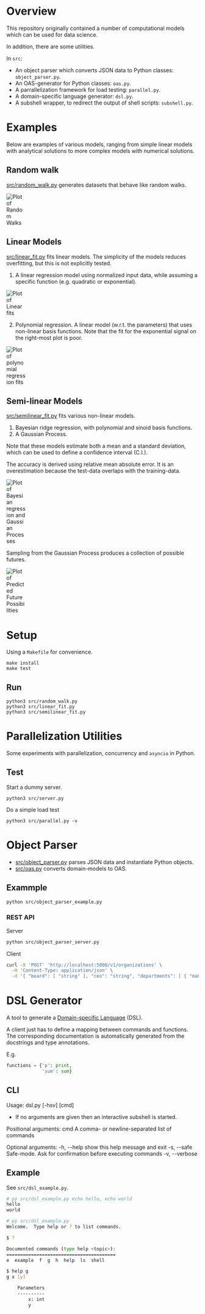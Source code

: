 # Overview

This repository originally contained a number of computational models which can be used for data science.

In addition, there are some utilities.

In `src`:
- An object parser which converts JSON data to Python classes: `object_parser.py`.
- An OAS-generator for Python classes: `oas.py`.
- A parrallelization framework for load testing: `parallel.py`.
- A domain-specific language generator: `dsl.py`.
- A subshell wrapper, to redirect the output of shell scripts: `subshell.py`.


# Examples

Below are examples of various models, ranging from simple linear models with analytical solutions to more complex models with numerical solutions.

## Random walk

[src/random_walk.py](src/random_walk.py) generates datasets that behave like random walks.

<img src="img/random_walks.png" style="max-width: 10%" alt="Plot of Random Walks">

## Linear Models

[src/linear_fit.py](src/linear_fit.py) fits linear models. The simplicity of the models reduces overfitting, but this is not explicitly tested.

1. A linear regression model using normalized input data, while assuming a specific function (e.g. quadratic or exponential).

<img src="img/linear_fits.png" style="max-width: 10%" alt="Plot of Linear fits">

2. Polynomial regression. A linear model (w.r.t. the parameters) that uses non-linear basis functions.
Note that the fit for the exponential signal on the right-most plot is poor.

<img src="img/polynomial_fits.png" style="max-width: 10%" alt="Plot of polynomial regression fits">

## Semi-linear Models

[src/semilinear_fit.py](src/semilinear_fit.py) fits various non-linear models.

1. Bayesian ridge regression, with polynomial and sinoid basis functions.
2. A Gaussian Process. 

Note that these models estimate both a mean and a standard deviation, which can be used to define a confidence interval (C.I.).

The accuracy is derived using relative mean absolute error.
It is an overestimation because the test-data overlaps with the training-data.

<img src="img/bayesian_fits.png" style="max-width: 10%" alt="Plot of Bayesian regression and Gaussian Processes">

Sampling from the Gaussian Process produces a collection of possible futures.

<img src="img/bayesian_fits_future.png" style="max-width: 10%" alt="Plot of Predicted Future Possibilities">


# Setup

Using a `Makefile` for convenience.
```
make install
make test
```

## Run
```
python3 src/random_walk.py
python3 src/linear_fit.py
python3 src/semilinear_fit.py
```

# Parallelization Utilities

Some experiments with parallelization, concurrency and `asyncio` in Python.

## Test

Start a dummy server.
```
python3 src/server.py
```

Do a simple load test
```
python3 src/parallel.py -v
```

# Object Parser

- [src/object_parser.py](src/object_parser.py) parses JSON data and instantiate Python objects.
- [src/oas.py](src/oas.py) converts domain-models to OAS.

## Exammple

```sh
python src/object_parser_example.py
```

### REST API

Server
```sh
python src/object_parser_server.py
```

Client
```sh
curl -X 'POST' 'http://localhost:5000/v1/organizations' \
  -H 'Content-Type: application/json' \
  -d '{ "board": [ "string" ], "ceo": "string", "departments": [ { "manager": "string", "teams": [ { "manager": "string", "members": [ "string" ], "team_type": "A", "active": true, "capacity": 0, "value": 0 } ] } ] }'
```

# DSL Generator

A tool to generate a [Domain-specific Language](https://en.wikipedia.org/wiki/Domain-specific_language) (DSL).

A client just has to define a mapping between commands and functions. The corresponding documentation is automatically generated from the docstrings and type annotations.

E.g.
```py
functions = {'p': print,
             'sum': sum}
```

## CLI

Usage: dsl.py [-hsv] [cmd]
- If no arguments are given then an interactive subshell is started.

Positional arguments:
  cmd            A comma- or newline-separated list of commands

Optional arguments:
  -h, --help     show this help message and exit
  -s, --safe     Safe-mode. Ask for confirmation before executing commands
  -v, --verbose


## Example

See `src/dsl_example.py`.


```sh
# py src/dsl_example.py echo hello, echo world
hello
world
```

```sh
# py src/dsl_example.py
Welcome.  Type help or ? to list commands.

$ ?

Documented commands (type help <topic>):
========================================
e  example  f  g  h  help  ls  shell

$ help g
g x [y]

	Parameters
	----------
		x: int
		y
```